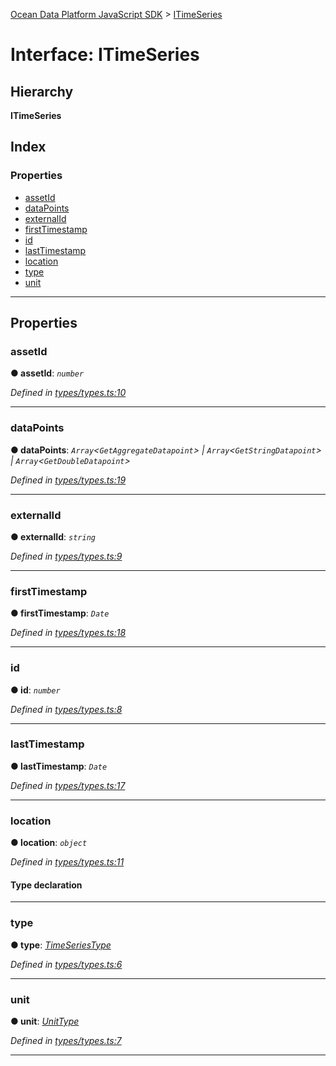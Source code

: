 [Ocean Data Platform JavaScript SDK](../README.md) > [ITimeSeries](../interfaces/itimeseries.md)

# Interface: ITimeSeries

## Hierarchy

**ITimeSeries**

## Index

### Properties

* [assetId](itimeseries.md#assetid)
* [dataPoints](itimeseries.md#datapoints)
* [externalId](itimeseries.md#externalid)
* [firstTimestamp](itimeseries.md#firsttimestamp)
* [id](itimeseries.md#id)
* [lastTimestamp](itimeseries.md#lasttimestamp)
* [location](itimeseries.md#location)
* [type](itimeseries.md#type)
* [unit](itimeseries.md#unit)

---

## Properties

<a id="assetid"></a>

###  assetId

**● assetId**: *`number`*

*Defined in [types/types.ts:10](https://github.com/C4IROcean/ODP-sdk-js/blob/cee227f/source/types/types.ts#L10)*

___
<a id="datapoints"></a>

###  dataPoints

**● dataPoints**: *`Array`<`GetAggregateDatapoint`> \| `Array`<`GetStringDatapoint`> \| `Array`<`GetDoubleDatapoint`>*

*Defined in [types/types.ts:19](https://github.com/C4IROcean/ODP-sdk-js/blob/cee227f/source/types/types.ts#L19)*

___
<a id="externalid"></a>

###  externalId

**● externalId**: *`string`*

*Defined in [types/types.ts:9](https://github.com/C4IROcean/ODP-sdk-js/blob/cee227f/source/types/types.ts#L9)*

___
<a id="firsttimestamp"></a>

###  firstTimestamp

**● firstTimestamp**: *`Date`*

*Defined in [types/types.ts:18](https://github.com/C4IROcean/ODP-sdk-js/blob/cee227f/source/types/types.ts#L18)*

___
<a id="id"></a>

###  id

**● id**: *`number`*

*Defined in [types/types.ts:8](https://github.com/C4IROcean/ODP-sdk-js/blob/cee227f/source/types/types.ts#L8)*

___
<a id="lasttimestamp"></a>

###  lastTimestamp

**● lastTimestamp**: *`Date`*

*Defined in [types/types.ts:17](https://github.com/C4IROcean/ODP-sdk-js/blob/cee227f/source/types/types.ts#L17)*

___
<a id="location"></a>

###  location

**● location**: *`object`*

*Defined in [types/types.ts:11](https://github.com/C4IROcean/ODP-sdk-js/blob/cee227f/source/types/types.ts#L11)*

#### Type declaration

___
<a id="type"></a>

###  type

**● type**: *[TimeSeriesType](../enums/timeseriestype.md)*

*Defined in [types/types.ts:6](https://github.com/C4IROcean/ODP-sdk-js/blob/cee227f/source/types/types.ts#L6)*

___
<a id="unit"></a>

###  unit

**● unit**: *[UnitType](../enums/unittype.md)*

*Defined in [types/types.ts:7](https://github.com/C4IROcean/ODP-sdk-js/blob/cee227f/source/types/types.ts#L7)*

___

